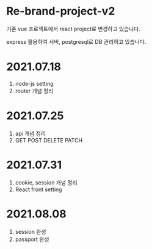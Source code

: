 # Re-brand-project-v2

기존 vue 프로젝트에서 react project로 변경하고 있습니다.

express 활용하여 서버, postgresql로 DB 관리하고 있습니다.

# 2021.07.18

1. node-js setting
2. router 개념 정리

# 2021.07.25

1. api 개념 정리
2. GET POST DELETE PATCH

# 2021.07.31

1. cookie, session 개념 정리
2. React front setting

# 2021.08.08

1. session 완성
2. passport 완성
